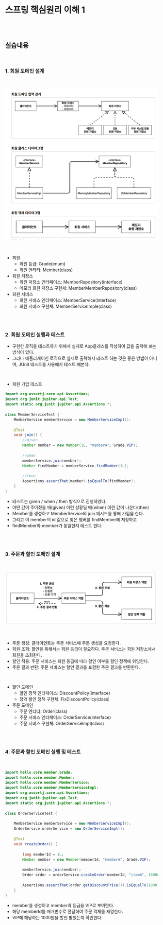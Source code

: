 # 스프링 핵심원리 이해 1

<br>
<br>

## 실습내용

<br>

### 1. 회원 도메인 설계 

<br>

![image_1](./images/%EC%8A%A4%ED%94%84%EB%A7%81_%ED%95%B5%EC%8B%AC%EC%9B%90%EB%A6%AC_%EC%9D%B4%ED%95%B4_image_1.PNG)

<br>

- 회원
  - 회원 등급: Grade(enum)
  - 회원 엔티티: Member(class)
- 회원 저장소
  - 회원 저장소 인터페이스: MemberRepository(interface)
  - 메모리 회원 저장소 구현체: MemberMemberRepository(class)
- 회원 서비스
  - 회원 서비스 인터페이스: MemberService(interface)
  - 회원 서비스 구현체: MemberServiceImple(class)


<br>
<br>

### 2. 회원 도메인 실행과 테스트

- 구현한 로직을 테스트하기 위해서 실제로 App클래스를 작성하여 값을 출력해 보는 방식이 있다.
- 그러나 애플리케이션 로직으로 실제로 출력해서 테스트 하는 것은 좋은 방법이 아니며, JUnit 테스트를 사용해서 테스트 해본다.

<br>

- 회원 가입 테스트
```java
import org.assertj.core.api.Assertions;
import org.junit.jupiter.api.Test;
import static org.junit.jupiter.api.Assertions.*;

class MemberServiceTest {
    MemberService memberService = new MemberServiceImpl();
    
    @Test
    void join() {
        //given
        Member member = new Member(1L, "memberA", Grade.VIP);
 
        //when
        memberService.join(member);
        Member findMember = memberService.findMember(1L);
        
        //then
        Assertions.assertThat(member).isEqualTo(findMember);
    }
}
```

- 테스트는 given / when / then 방식으로 진행하였다.
- 어떤 값이 주어졌을 때(given) 이런 상황일 때(when) 이런 값이 나온다(then)
- Member를 생성하고 MemberService의 join 메서드를 통해 가입을 한다.
- 그리고 이 member의 id 값으로 찾은 멤버를 findMember에 저장하고
- findMember와 member가 동일한지 테스트 한다.

<br>
<br>

### 3. 주문과 할인 도메인 설계

<br>

![image2](./images/%EC%8A%A4%ED%94%84%EB%A7%81_%ED%95%B5%EC%8B%AC%EC%9B%90%EB%A6%AC_%EC%9D%B4%ED%95%B4_image_2.PNG)

<br>

- 주문 생성: 클라이언트는 주문 서비스에 주문 생성을 요청한다.
- 회원 조회: 할인을 위해서는 회원 등급이 필요하다. 주문 서비스는 회원 저장소에서 회원을 조회한다.
- 할인 적용: 주문 서비스는 회원 등급에 따라 할인 여부를 할인 정책에 위임한다.
- 주문 결과 반환: 주문 서비스는 할인 결과를 포함한 주문 결과를 반환한다.

<br>

- 할인 도메인
  - 할인 정책 인터페이스: DiscountPolicy(interface)
  - 정액 할인 정책 구현체: FixDiscountPolicy(class)
- 주문 도메인
  - 주문 엔티티: Order(class)
  - 주문 서비스 인터페이스: OrderService(interface)
  - 주문 서비스 구현체: OrderServiceImpl(class)

<br>
<br>

### 4. 주문과 할인 도메인 실행 및 테스트

<br>

```java
import hello.core.member.Grade;
import hello.core.member.Member;
import hello.core.member.MemberService;
import hello.core.member.MemberServiceImpl;
import org.assertj.core.api.Assertions;
import org.junit.jupiter.api.Test;
import static org.junit.jupiter.api.Assertions.*;

class OrderServiceTest {
    
    MemberService memberService = new MemberServiceImpl();
    OrderService orderService = new OrderServiceImpl();

    @Test
    void createOrder() {
            
        long memberId = 1L;
        Member member = new Member(memberId, "memberA", Grade.VIP);

        memberService.join(member);
        Order order = orderService.createOrder(memberId, "itemA", 10000);

        Assertions.assertThat(order.getDiscountPrice()).isEqualTo(1000);
    }
}

```

- member를 생성하고 member의 등급을 VIP로 부여한다.
- 해당 memberId를 매개변수로 전달하여 주문 객체를 새엉한다.
- VIP에 해당하는 1000원을 할인 받았는지 확인한다.


